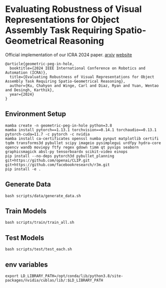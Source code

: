 # Evaluating Robustness of Visual Representations for Object Assembly Task Requiring Spatio-Geometrical Reasoning
Official implementation of our ICRA 2024 paper.
[arxiv](https://arxiv.org/abs/2310.09943)
[website](https://sites.google.com/view/geometric-peg-in-hole)
```
@article{geometric-peg-in-hole,
  booktitle={2024 IEEE International Conference on Robotics and Automation (ICRA)}, 
  title={Evaluating Robustness of Visual Representations for Object Assembly Task Requiring Spatio-Geometrical Reasoning},
  author={Ku, Chahyon and Winge, Carl and Diaz, Ryan and Yuan, Wentao and Desingh, Karthik},
  year={2024}
}
```

## Environment Setup
```
mamba create -n geometric-peg-in-hole python=3.8
mamba install pytorch==1.13.1 torchvision==0.14.1 torchaudio==0.13.1 pytorch-cuda=11.7 -c pytorch -c nvidia
mamba install ca-certificates openssl numba pynput matplotlib certifi tqdm transforms3d pybullet scipy imageio pysimplegui urdfpy hydra-core opencv wandb moviepy ftfy regex gdown timm qt pyvips seaborn graphicsmagick absl-py tensorboardx scikit-video einops
pip install --no-deps pytorch3d pybullet_planning git+https://github.com/openai/CLIP.git git+https://github.com/facebookresearch/r3m.git
pip install -e .
```

## Generate Data
```
bash scripts/data/generate_data.sh
```

## Train Models
```
bash scripts/train/train_all.sh
```

## Test Models
```
bash scripts/test/test_each.sh
```

## env variables
```
export LD_LIBRARY_PATH=/opt/conda/lib/python3.8/site-packages/nvidia/cublas/lib/:$LD_LIBRARY_PATH
```
